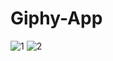 # Giphy-App
![1](https://user-images.githubusercontent.com/60772796/114990224-eef16a00-9eb5-11eb-8ba9-f88ae55a6953.gif)
![2](https://user-images.githubusercontent.com/60772796/114990352-0deffc00-9eb6-11eb-903e-35e2d53c42e7.gif)
